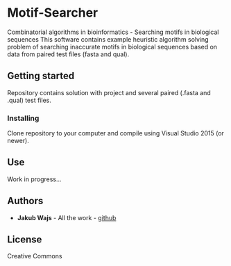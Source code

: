 # Motif-Searcher
Combinatorial algorithms in bioinformatics - Searching motifs in biological sequences
This software contains example heuristic algorithm solving problem of searching inaccurate motifs in biological sequences based on data from paired test files (fasta and qual).

## Getting started

Repository contains solution with project and several paired (.fasta and .qual) test files. 

### Installing

Clone repository to your computer and compile using Visual Studio 2015 (or newer).

## Use

Work in progress...

## Authors

* **Jakub Wajs** - All the work - [github](https://github.com/kubawajs)

## License

Creative Commons
